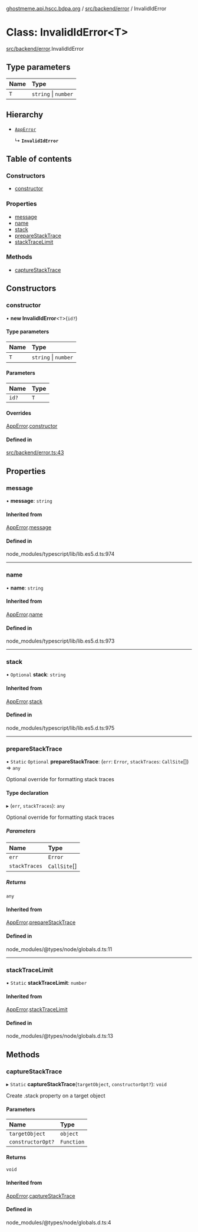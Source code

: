[ghostmeme.api.hscc.bdpa.org](../README.md) / [src/backend/error](../modules/src_backend_error.md) / InvalidIdError

# Class: InvalidIdError<T\>

[src/backend/error](../modules/src_backend_error.md).InvalidIdError

## Type parameters

| Name | Type |
| :------ | :------ |
| `T` | `string` \| `number` |

## Hierarchy

- [`AppError`](src_backend_error.AppError.md)

  ↳ **`InvalidIdError`**

## Table of contents

### Constructors

- [constructor](src_backend_error.InvalidIdError.md#constructor)

### Properties

- [message](src_backend_error.InvalidIdError.md#message)
- [name](src_backend_error.InvalidIdError.md#name)
- [stack](src_backend_error.InvalidIdError.md#stack)
- [prepareStackTrace](src_backend_error.InvalidIdError.md#preparestacktrace)
- [stackTraceLimit](src_backend_error.InvalidIdError.md#stacktracelimit)

### Methods

- [captureStackTrace](src_backend_error.InvalidIdError.md#capturestacktrace)

## Constructors

### constructor

• **new InvalidIdError**<`T`\>(`id?`)

#### Type parameters

| Name | Type |
| :------ | :------ |
| `T` | `string` \| `number` |

#### Parameters

| Name | Type |
| :------ | :------ |
| `id?` | `T` |

#### Overrides

[AppError](src_backend_error.AppError.md).[constructor](src_backend_error.AppError.md#constructor)

#### Defined in

[src/backend/error.ts:43](https://github.com/nhscc/ghostmeme.api.hscc.bdpa.org/blob/311fb73/src/backend/error.ts#L43)

## Properties

### message

• **message**: `string`

#### Inherited from

[AppError](src_backend_error.AppError.md).[message](src_backend_error.AppError.md#message)

#### Defined in

node_modules/typescript/lib/lib.es5.d.ts:974

___

### name

• **name**: `string`

#### Inherited from

[AppError](src_backend_error.AppError.md).[name](src_backend_error.AppError.md#name)

#### Defined in

node_modules/typescript/lib/lib.es5.d.ts:973

___

### stack

• `Optional` **stack**: `string`

#### Inherited from

[AppError](src_backend_error.AppError.md).[stack](src_backend_error.AppError.md#stack)

#### Defined in

node_modules/typescript/lib/lib.es5.d.ts:975

___

### prepareStackTrace

▪ `Static` `Optional` **prepareStackTrace**: (`err`: `Error`, `stackTraces`: `CallSite`[]) => `any`

Optional override for formatting stack traces

#### Type declaration

▸ (`err`, `stackTraces`): `any`

Optional override for formatting stack traces

##### Parameters

| Name | Type |
| :------ | :------ |
| `err` | `Error` |
| `stackTraces` | `CallSite`[] |

##### Returns

`any`

#### Inherited from

[AppError](src_backend_error.AppError.md).[prepareStackTrace](src_backend_error.AppError.md#preparestacktrace)

#### Defined in

node_modules/@types/node/globals.d.ts:11

___

### stackTraceLimit

▪ `Static` **stackTraceLimit**: `number`

#### Inherited from

[AppError](src_backend_error.AppError.md).[stackTraceLimit](src_backend_error.AppError.md#stacktracelimit)

#### Defined in

node_modules/@types/node/globals.d.ts:13

## Methods

### captureStackTrace

▸ `Static` **captureStackTrace**(`targetObject`, `constructorOpt?`): `void`

Create .stack property on a target object

#### Parameters

| Name | Type |
| :------ | :------ |
| `targetObject` | `object` |
| `constructorOpt?` | `Function` |

#### Returns

`void`

#### Inherited from

[AppError](src_backend_error.AppError.md).[captureStackTrace](src_backend_error.AppError.md#capturestacktrace)

#### Defined in

node_modules/@types/node/globals.d.ts:4

